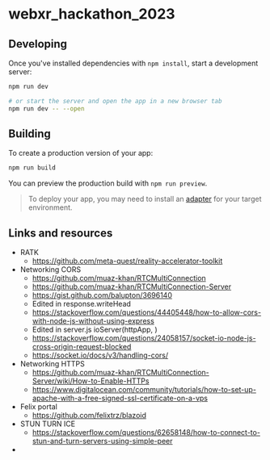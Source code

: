 # webxr_hackathon_2023

## Developing

Once you've installed dependencies with `npm install`, start a development server:

```bash
npm run dev

# or start the server and open the app in a new browser tab
npm run dev -- --open
```

## Building

To create a production version of your app:

```bash
npm run build
```

You can preview the production build with `npm run preview`.

> To deploy your app, you may need to install an [adapter](https://kit.svelte.dev/docs/adapters) for your target environment.


## Links and resources
* RATK
  * https://github.com/meta-quest/reality-accelerator-toolkit
* Networking CORS
  * https://github.com/muaz-khan/RTCMultiConnection
  * https://github.com/muaz-khan/RTCMultiConnection-Server
  * https://gist.github.com/balupton/3696140
  * Edited in response.writeHead
  * https://stackoverflow.com/questions/44405448/how-to-allow-cors-with-node-js-without-using-express
  * Edited in server.js ioServer(httpApp, )
  * https://stackoverflow.com/questions/24058157/socket-io-node-js-cross-origin-request-blocked
  * https://socket.io/docs/v3/handling-cors/
* Networking HTTPS
  * https://github.com/muaz-khan/RTCMultiConnection-Server/wiki/How-to-Enable-HTTPs
  * https://www.digitalocean.com/community/tutorials/how-to-set-up-apache-with-a-free-signed-ssl-certificate-on-a-vps
* Felix portal
  * https://github.com/felixtrz/blazoid
* STUN TURN ICE
  * https://stackoverflow.com/questions/62658148/how-to-connect-to-stun-and-turn-servers-using-simple-peer
* 